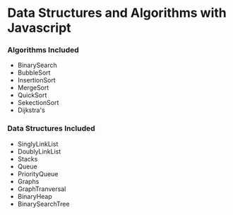 # Data Structures and Algorithms with Javascript

### Algorithms Included

  - BinarySearch
  - BubbleSort
  - InsertionSort
  - MergeSort
  - QuickSort
  - SekectionSort
  - Dijkstra's

### Data Structures Included
  - SinglyLinkList
  - DoublyLinkList
  - Stacks
  - Queue
  - PriorityQueue
  - Graphs
  - GraphTranversal
  - BinaryHeap
  - BinarySearchTree



